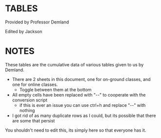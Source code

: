 # TABLES
Provided by Professor Demland

Edited by Jackson

# NOTES
These tables are the cumulative data of various tables given to us by Demland. 

- There are 2 sheets in this document, one for on-ground classes, and one for online classes.  
	- Toggle between them at the bottom
- All empty cells have been replaced with "--" to cooperate with the conversion script
	- if this is ever an issue you can use ctrl+h and replace "--" with nothing
- I got rid of as many duplicate rows as I could, but its possible that there are some that persist

You shouldn't need to edit this, its simply here so that everyone has it.
